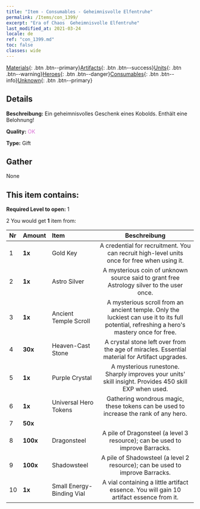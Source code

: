 ```yaml
---
title: "Item - Consumables - Geheimnisvolle Elfentruhe"
permalink: /Items/con_1399/
excerpt: "Era of Chaos  Geheimnisvolle Elfentruhe"
last_modified_at: 2021-03-24
locale: de
ref: "con_1399.md"
toc: false
classes: wide
---
```

 [Materials](/de/Items/){: .btn .btn--primary}[Artifacts](/de/Items/Artifacts/){: .btn .btn--success}[Units](/de/Items/Units/){: .btn .btn--warning}[Heroes](/de/Items/Heroes/){: .btn .btn--danger}[Consumables](/de/Items/Consumables/){: .btn .btn--info}[Unknown](/de/Items/Unknown/){: .btn .btn--primary}

## Details
 **Beschreibung:** Ein geheimnisvolles Geschenk eines Kobolds. Enthält eine Belohnung!

 **Quality:** <span style="color: #DA70D6">OK</span>

 **Type:** Gift

## Gather

  None

## This item contains:

 **Required Level to open:** 1

 2 You would get **1** item  from:

  | Nr | Amount |     Item    | Beschreibung |
  |:---|:-------|:------------|:-----------:|
  | 1 |  **1x** | Gold Key | A credential for recruitment. You can recruit high-level units once for free when using it.  | 
  | 2 |  **1x** | Astro Silver | A mysterious coin of unknown source said to grant free Astrology silver to the user once.  | 
  | 3 |  **1x** | Ancient Temple Scroll | A mysterious scroll from an ancient temple. Only the luckiest can use it to its full potential, refreshing a hero's mastery once for free.  | 
  | 4 |  **30x** | Heaven-Cast Stone | A crystal stone left over from the age of miracles. Essential material for Artifact upgrades.  | 
  | 5 |  **1x** | Purple Crystal | A mysterious runestone. Sharply improves your units' skill insight. Provides 450 skill EXP when used.  | 
  | 6 |  **1x** | Universal Hero Tokens | Gathering wondrous magic, these tokens can be used to increase the rank of any hero.  | 
  | 7 |  **50x** | <i class="fas fa-gem"/> |  | 
  | 8 |  **100x** | Dragonsteel | A pile of Dragonsteel (a level 3 resource); can be used to improve Barracks.  | 
  | 9 |  **100x** | Shadowsteel | A pile of Shadowsteel (a level 2 resource); can be used to improve Barracks.  | 
  | 10 |  **1x** | Small Energy-Binding Vial | A vial containing a little artifact essence. You will gain 10 artifact essence from it.  | 
